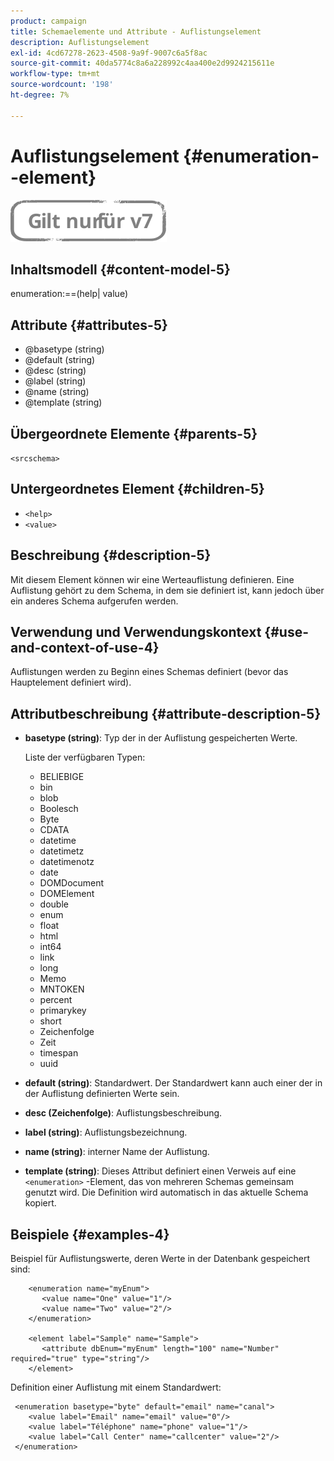 ```yaml
---
product: campaign
title: Schemaelemente und Attribute - Auflistungselement
description: Auflistungselement
exl-id: 4cd67278-2623-4508-9a9f-9007c6a5f8ac
source-git-commit: 40da5774c8a6a228992c4aa400e2d9924215611e
workflow-type: tm+mt
source-wordcount: '198'
ht-degree: 7%

---
```


# Auflistungselement {#enumeration--element}

![](../../../assets/v7-only.svg)

## Inhaltsmodell {#content-model-5}

enumeration:==(help| value)

## Attribute {#attributes-5}

* @basetype (string)
* @default (string)
* @desc (string)
* @label (string)
* @name (string)
* @template (string)

## Übergeordnete Elemente {#parents-5}

`<srcschema>`

## Untergeordnetes Element {#children-5}

* `<help>`
* `<value>`

## Beschreibung {#description-5}

Mit diesem Element können wir eine Werteauflistung definieren. Eine Auflistung gehört zu dem Schema, in dem sie definiert ist, kann jedoch über ein anderes Schema aufgerufen werden.

## Verwendung und Verwendungskontext {#use-and-context-of-use-4}

Auflistungen werden zu Beginn eines Schemas definiert (bevor das Hauptelement definiert wird).

## Attributbeschreibung {#attribute-description-5}

* **basetype (string)**: Typ der in der Auflistung gespeicherten Werte.

   Liste der verfügbaren Typen:

   * BELIEBIGE
   * bin
   * blob
   * Boolesch
   * Byte
   * CDATA
   * datetime
   * datetimetz
   * datetimenotz
   * date
   * DOMDocument
   * DOMElement
   * double
   * enum
   * float
   * html
   * int64
   * link
   * long
   * Memo
   * MNTOKEN
   * percent
   * primarykey
   * short
   * Zeichenfolge
   * Zeit
   * timespan
   * uuid

* **default (string)**: Standardwert. Der Standardwert kann auch einer der in der Auflistung definierten Werte sein.
* **desc (Zeichenfolge)**: Auflistungsbeschreibung.
* **label (string)**: Auflistungsbezeichnung.
* **name (string)**: interner Name der Auflistung.
* **template (string)**: Dieses Attribut definiert einen Verweis auf eine `<enumeration>` -Element, das von mehreren Schemas gemeinsam genutzt wird. Die Definition wird automatisch in das aktuelle Schema kopiert.

## Beispiele {#examples-4}

Beispiel für Auflistungswerte, deren Werte in der Datenbank gespeichert sind:

```
    <enumeration name="myEnum">
       <value name="One" value="1"/>
       <value name="Two" value="2"/>
    </enumeration>

    <element label="Sample" name="Sample">
       <attribute dbEnum="myEnum" length="100" name="Number" required="true" type="string"/>
    </element>
```

Definition einer Auflistung mit einem Standardwert:

```
 <enumeration basetype="byte" default="email" name="canal">
    <value label="Email" name="email" value="0"/> 
    <value label="Téléphone" name="phone" value="1"/>
    <value label="Call Center" name="callcenter" value="2"/>
 </enumeration>
```
